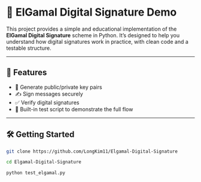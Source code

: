 # 🔐 ElGamal Digital Signature Demo

This project provides a simple and educational implementation of the **ElGamal Digital Signature** scheme in Python. It’s designed to help you understand how digital signatures work in practice, with clean code and a testable structure.

---

## 🚀 Features

- 🔑 Generate public/private key pairs
- ✍️ Sign messages securely
- ✅ Verify digital signatures
- 🧪 Built-in test script to demonstrate the full flow

---

## 🛠️ Getting Started

```bash
git clone https://github.com/LongKim11/Elgamal-Digital-Signature

cd Elgamal-Digital-Signature

python test_elgamal.py
